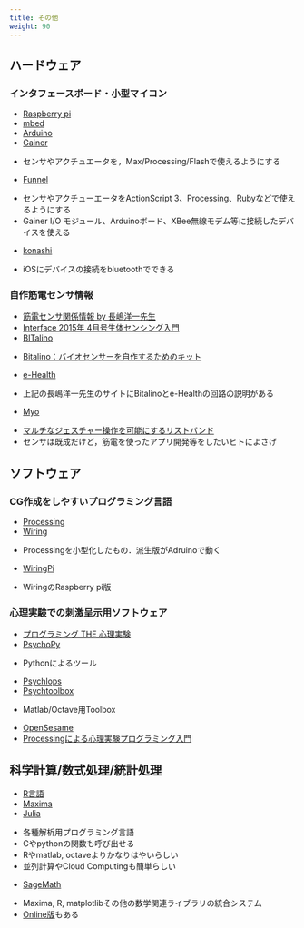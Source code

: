 ```yaml
---
title: その他
weight: 90
---
```


## ハードウェア
### インタフェースボード・小型マイコン
- [Raspberry pi](http://www.raspberrypi.org/)
- [mbed](https://mbed.org/)
- [Arduino](http://www.arduino.cc/)
- [Gainer](http://gainer.cc/)
 + センサやアクチュエータを，Max/Processing/Flashで使えるようにする
- [Funnel](http://funnel.cc/)
 + センサやアクチューエータをActionScript 3、Processing、Rubyなどで使えるようにする
 + Gainer I/O モジュール、Arduinoボード、XBee無線モデム等に接続したデバイスを使える
- [konashi](http://konashi.ux-xu.com/)
 + iOSにデバイスの接続をbluetoothでできる

### 自作筋電センサ情報

- [筋電センサ関係情報 by 長嶋洋一先生](http://nagasm.org/ASL/CQ_mbed_EMG.html)
- [Interface 2015年 4月号生体センシング入門](http://shop.cqpub.co.jp/hanbai/books/MIF/MIF201504.html)
- [BITalino](http://www.bitalino.com/)
 + [
Bitalino：バイオセンサーを自作するためのキット](http://wired.jp/2013/09/12/kit-to-make-bio-sensor/)
- [e-Health](http://www.cooking-hacks.com/documentation/tutorials/ehealth-biometric-sensor-platform-arduino-raspberry-pi-medical)
 + 上記の長嶋洋一先生のサイトにBitalinoとe-Healthの回路の説明がある
- [Myo](https://www.thalmic.com/en/myo/)
 + [
マルチなジェスチャー操作を可能にするリストバンド](http://wired.jp/2013/02/27/thalmic-labs/)
 + センサは既成だけど，筋電を使ったアプリ開発等をしたいヒトによさげ

## ソフトウェア

### CG作成をしやすいプログラミング言語
- [Processing](https://processing.org/)
- [Wiring](http://wiring.org.co/)
 + Processingを小型化したもの．派生版がAdruinoで動く
- [WiringPi](http://wiringpi.com/)
 + WiringのRaspberry pi版

### 心理実験での刺激呈示用ソフトウェア

- [プログラミング THE 心理実験](http://www.odalab.org/pepe/)
- [PsychoPy](http://www.psychopy.org/)
 + Pythonによるツール
- [Psychlops](http://psychlops.sourceforge.jp/ja/)
- [Psychtoolbox](http://psychtoolbox.org/)
 + Matlab/Octave用Toolbox
- [OpenSesame](http://osdoc.cogsci.nl/)
- [Processingによる心理実験プログラミング入門](http://hiroyukitsuda.com/tutorial/processing)

## 科学計算/数式処理/統計処理

- [R言語](http://www.r-project.org/)
- [Maxima](http://maxima.sourceforge.net/)
- [Julia](http://julialang.org/)
 + 各種解析用プログラミング言語
 + Cやpythonの関数も呼び出せる
 + Rやmatlab, octaveよりかなりはやいらしい
 + 並列計算やCloud Computingも簡単らしい
- [SageMath](http://www.sagemath.org/)
 + Maxima, R, matplotlibその他の数学関連ライブラリの統合システム
 + [Online版](https://cloud.sagemath.com/)もある
